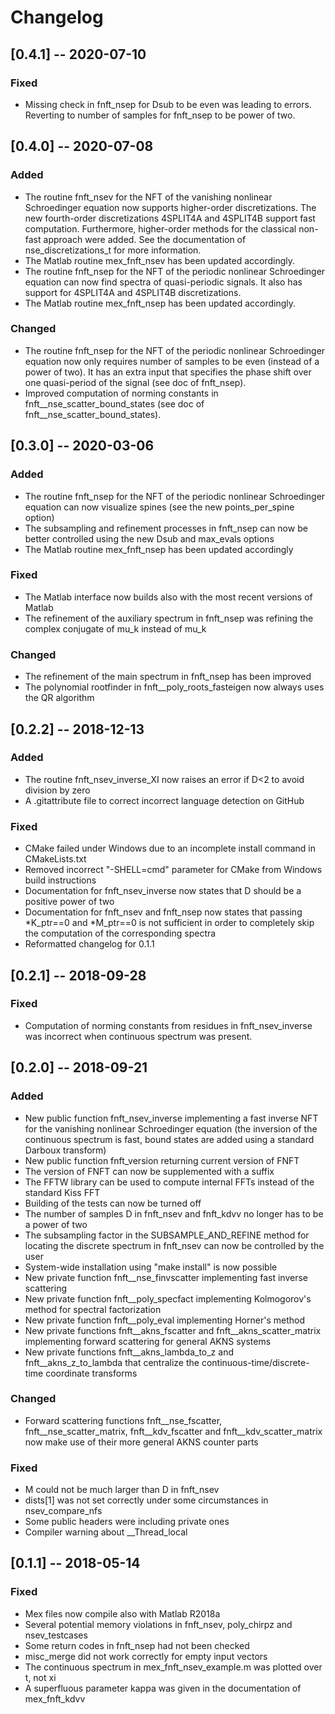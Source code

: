 # Changelog

## [0.4.1] -- 2020-07-10

### Fixed

- Missing check in fnft_nsep for Dsub to be even was leading to errors. Reverting to number of samples for fnft_nsep to be power of two.

## [0.4.0] -- 2020-07-08

### Added

- The routine fnft_nsev for the NFT of the vanishing nonlinear Schroedinger equation now supports higher-order discretizations. The new fourth-order discretizations 4SPLIT4A and 4SPLIT4B support fast computation. Furthermore, higher-order methods for the classical non-fast approach were added. See the documentation of nse_discretizations_t for more information.
- The Matlab routine mex_fnft_nsev has been updated accordingly.
- The routine fnft_nsep for the NFT of the periodic nonlinear Schroedinger equation can now find spectra of quasi-periodic signals. It also has support for 4SPLIT4A and 4SPLIT4B discretizations.
- The Matlab routine mex_fnft_nsep has been updated accordingly.

### Changed

- The routine fnft_nsep for the NFT of the periodic nonlinear Schroedinger equation now only requires number of samples to be even (instead of a power of two). It has an extra input that specifies the phase shift over one quasi-period of the signal (see doc of fnft_nsep).
- Improved computation of norming constants in fnft__nse_scatter_bound_states (see doc of fnft__nse_scatter_bound_states).

## [0.3.0] -- 2020-03-06

### Added

- The routine fnft_nsep for the NFT of the periodic nonlinear Schroedinger equation can now visualize spines (see the new points_per_spine option)
- The subsampling and refinement processes in fnft_nsep can now be better controlled using the new Dsub and max_evals options
- The Matlab routine mex_fnft_nsep has been updated accordingly

### Fixed

- The Matlab interface now builds also with the most recent versions of Matlab
- The refinement of the auxiliary spectrum in fnft_nsep was refining the complex conjugate of mu_k instead of mu_k

### Changed

- The refinement of the main spectrum in fnft_nsep has been improved
- The polynomial rootfinder in fnft__poly_roots_fasteigen now always uses the QR algorithm

## [0.2.2] -- 2018-12-13

### Added

- The routine fnft_nsev_inverse_XI now raises an error if D<2 to avoid division by zero
- A .gitattribute file to correct incorrect language detection on GitHub

### Fixed

- CMake failed under Windows due to an incomplete install command in CMakeLists.txt
- Removed incorrect "-SHELL=cmd" parameter for CMake from Windows build instructions
- Documentation for fnft_nsev_inverse now states that D should be a positive power of two
- Documentation for fnft_nsev and fnft_nsep now states that passing *K_ptr==0 and *M_ptr==0 is not sufficient in order to completely skip the computation of the corresponding spectra
- Reformatted changelog for 0.1.1

## [0.2.1] -- 2018-09-28

### Fixed

- Computation of norming constants from residues in fnft_nsev_inverse was incorrect when continuous spectrum was present.

## [0.2.0] -- 2018-09-21

### Added

- New public function fnft_nsev_inverse implementing a fast inverse NFT for the vanishing nonlinear Schroedinger equation (the inversion of the continuous spectrum is fast, bound states are added using a standard Darboux transform)
- New public function fnft_version returning current version of FNFT
- The version of FNFT can now be supplemented with a suffix
- The FFTW library can be used to compute internal FFTs instead of the standard Kiss FFT
- Building of the tests can now be turned off
- The number of samples D in fnft_nsev and fnft_kdvv no longer has to be a power of two
- The subsampling factor in the SUBSAMPLE_AND_REFINE method for locating the discrete spectrum in fnft_nsev can now be controlled by the user
- System-wide installation using "make install" is now possible
- New private function fnft__nse_finvscatter implementing fast inverse scattering
- New private function fnft__poly_specfact implementing Kolmogorov's method for spectral factorization
- New private function fnft__poly_eval implementing Horner's method
- New private functions fnft__akns_fscatter and fnft__akns_scatter_matrix implementing forward scattering for general AKNS systems
- New private functions fnft__akns_lambda_to_z and fnft__akns_z_to_lambda that centralize the continuous-time/discrete-time coordinate transforms

### Changed

- Forward scattering functions fnft__nse_fscatter, fnft__nse_scatter_matrix, fnft__kdv_fscatter and fnft__kdv_scatter_matrix now make use of their more general AKNS counter parts

### Fixed

- M could not be much larger than D in fnft_nsev
- dists[1] was not set correctly under some circumstances in nsev_compare_nfs
- Some public headers were including private ones
- Compiler warning about __Thread_local

## [0.1.1] -- 2018-05-14

### Fixed

- Mex files now compile also with Matlab R2018a
- Several potential memory violations in fnft_nsev, poly_chirpz and nsev_testcases
- Some return codes in fnft_nsep had not been checked
- misc_merge did not work correctly for empty input vectors
- The continuous spectrum in mex_fnft_nsev_example.m was plotted over t, not xi
- A superfluous parameter kappa was given in the documentation of mex_fnft_kdvv
